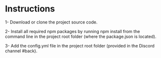 # Instructions

1- Download or clone the project source code.

2- Install all required npm packages by running npm install from the command line in the project root folder (where the package.json is located).

3- Add the config.yml file in the project root folder (provided in the Discord channel #back).